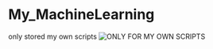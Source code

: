 # My_MachineLearning
only stored my own scripts
![ONLY FOR MY OWN SCRIPTS](https://github.com/Alan1022/My_MachineLearning/tree/master/sklearn/ai14.jpeg)
